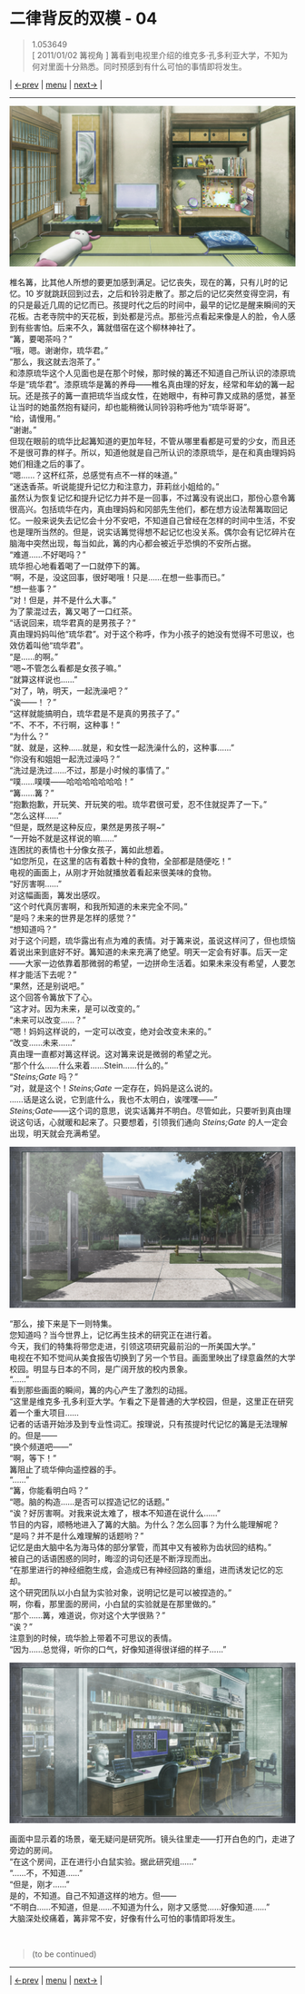 # 二律背反的双模 - 04
> 1.053649  
> [ 2011/01/02 篝视角 ] 篝看到电视里介绍的维克多·孔多利亚大学，不知为何对里面十分熟悉。同时预感到有什么可怕的事情即将发生。  

| [←prev](./0096) | [menu](../) | [next→](./0098) |

---

![](../static/image/0097-1.png)

椎名篝，比其他人所想的要更加感到满足。记忆丧失，现在的篝，只有儿时的记忆。10 岁就跳跃回到过去，之后和铃羽走散了。那之后的记忆突然变得空洞，有的只是最近几周的记忆而已。孩提时代之后的时间中，最早的记忆是醒来瞬间的天花板。古老寺院中的天花板，到处都是污点。那些污点看起来像是人的脸，令人感到有些害怕。后来不久，篝就借宿在这个柳林神社了。  
“篝，要喝茶吗？”  
“哦，嗯。谢谢你，琉华君。”  
“那么，我这就去泡茶了。”  
和漆原琉华这个人见面也是在那个时候，那时候的篝还不知道自己所认识的漆原琉华是“琉华君”。漆原琉华是篝的养母——椎名真由理的好友，经常和年幼的篝一起玩。还是孩子的篝一直把琉华当成女性，在她眼中，有种可靠又成熟的感觉，甚至让当时的她虽然抱有疑问，却也能稍微认同铃羽称呼他为“琉华哥哥”。  
“给，请慢用。”  
“谢谢。”  
但现在眼前的琉华比起篝知道的更加年轻，不管从哪里看都是可爱的少女，而且还不是很可靠的样子。所以，知道他就是自己所认识的漆原琉华，是在和真由理妈妈她们相逢之后的事了。  
“嗯……？这杯红茶，总感觉有点不一样的味道。”  
“迷迭香茶。听说能提升记忆力和注意力，菲莉丝小姐给的。”  
虽然认为恢复记忆和提升记忆力并不是一回事，不过篝没有说出口，那份心意令篝很高兴。包括琉华在内，真由理妈妈和冈部先生他们，都在想方设法帮篝取回记忆。一般来说失去记忆会十分不安吧，不知道自己曾经在怎样的时间中生活，不安也是理所当然的。但是，说实话篝觉得想不起记忆也没关系。偶尔会有记忆碎片在脑海中突然出现，每当如此，篝的内心都会被近乎恐惧的不安所占据。  
“难道……不好喝吗？”  
琉华担心地看着喝了一口就停下的篝。  
“啊，不是，没这回事，很好喝哦！只是……在想一些事而已。”  
“想一些事？”  
“对！但是，并不是什么大事。”  
为了蒙混过去，篝又喝了一口红茶。  
“话说回来，琉华君真的是男孩子？”  
真由理妈妈叫他“琉华君”。对于这个称呼，作为小孩子的她没有觉得不可思议，也效仿着叫他“琉华君”。  
“是……的啊。”  
“嗯\~不管怎么看都是女孩子嘛。”  
“就算这样说也……”  
“对了，呐，明天，一起洗澡吧？”  
“诶——！？”  
“这样就能搞明白，琉华君是不是真的男孩子了。”  
“不、不不，不行啊，这种事！”  
“为什么？”  
“就、就是，这种……就是，和女性一起洗澡什么的，这种事……”  
“你没有和姐姐一起洗过澡吗？”  
“洗过是洗过……不过，那是小时候的事情了。”  
“噗……噗噗——哈哈哈哈哈哈哈！”  
“篝……篝？”  
“抱歉抱歉，开玩笑、开玩笑的啦。琉华君很可爱，忍不住就捉弄了一下。”  
“怎么这样……”  
“但是，既然是这种反应，果然是男孩子啊\~”  
“一开始不就是这样说的嘛……”  
连困扰的表情也十分像女孩子，篝如此想着。  
“如您所见，在这里的店有着数十种的食物，全部都是随便吃！”  
电视的画面上，从刚才开始就播放着看起来很美味的食物。  
“好厉害啊……”  
对这幅画面，篝发出感叹。  
“这个时代真厉害啊，和我所知道的未来完全不同。”  
“是吗？未来的世界是怎样的感觉？”  
“想知道吗？”  
对于这个问题，琉华露出有点为难的表情。对于篝来说，虽说这样问了，但也烦恼着说出来到底好不好。篝知道的未来充满了绝望。明天一定会有好事。后天一定——大家一边依靠着那微弱的希望，一边拼命生活着。如果未来没有希望，人要怎样才能活下去呢？”  
“果然，还是别说吧。”  
这个回答令篝放下了心。  
“这才对。因为未来，是可以改变的。”  
“未来可以改变……？”  
“嗯！妈妈这样说的，一定可以改变，绝对会改变未来的。”  
“改变……未来……”  
真由理一直都对篝这样说。这对篝来说是微弱的希望之光。  
“那个什么……什么来着……Stein……什么的。”  
“*Steins;Gate* 吗？”  
“对，就是这个！*Steins;Gate* 一定存在，妈妈是这么说的。  
 ……话是这么说，它到底什么，我也不太明白，诶嘿嘿——”  
*Steins;Gate*——这个词的意思，说实话篝并不明白。尽管如此，只要听到真由理说这句话，心就暖和起来了。只要想着，引领我们通向 *Steins;Gate* 的人一定会出现，明天就会充满希望。  

![](../static/image/0097-2.png)

“那么，接下来是下一则特集。  
 您知道吗？当今世界上，记忆再生技术的研究正在进行着。  
 今天，我们的特集将带您走进，引领这项研究最前沿的一所美国大学。”  
电视在不知不觉间从美食报告切换到了另一个节目。画面里映出了绿意盎然的大学校园。明显与日本的不同，是广阔开放的校内景象。  
“……”  
看到那些画面的瞬间，篝的内心产生了激烈的动摇。  
“这里是维克多·孔多利亚大学。乍看之下是普通的大学校园，但是，这里正在研究着一个重大项目……  
记者的话语开始涉及到专业性词汇。按理说，只有孩提时代记忆的篝是无法理解的。但是——  
“换个频道吧——”  
“啊，等下！”  
篝阻止了琉华伸向遥控器的手。  
“……”  
“篝，你能看明白吗？”  
“嗯。脑的构造……是否可以捏造记忆的话题。”  
“诶？好厉害啊。对我来说太难了，根本不知道在说什么……”  
节目的内容，顺畅地进入了篝的大脑。为什么？怎么回事？为什么能理解呢？  
“是吗？并不是什么难理解的话题哟？”  
 记忆是由大脑中名为海马体的部分掌管，而其中又有被称为齿状回的结构。”  
被自己的话语困惑的同时，晦涩的词句还是不断浮现而出。  
“在那里进行的神经细胞生成，会造成已有神经回路的重组，进而诱发记忆的忘却。  
 这个研究团队以小白鼠为实验对象，说明记忆是可以被捏造的。”  
 啊，你看，那里面的房间，小白鼠的实验就是在那里做的。”  
“那个……篝，难道说，你对这个大学很熟？”  
“诶？”  
注意到的时候，琉华脸上带着不可思议的表情。  
“因为……总觉得，听你的口气，好像知道得很详细的样子……”  

![](../static/image/0097-3.png)

画面中显示着的场景，毫无疑问是研究所。镜头往里走——打开白色的门，走进了旁边的房间。  
“在这个房间，正在进行小白鼠实验。据此研究组……”  
“……不，不知道……”  
“但是，刚才……”  
是的，不知道。自己不知道这样的地方。但——  
“不明白……不知道，但是……不知道为什么，刚才又感觉……好像知道……”  
大脑深处绞痛着，篝非常不安，好像有什么可怕的事情即将发生。  


<br/>

> (to be continued)
---

| [←prev](./0096) | [menu](../) | [next→](./0098) |

